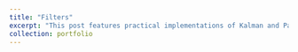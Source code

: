 ```yaml
---
title: "Filters"
excerpt: "This post features practical implementations of Kalman and Particle filters—widely employed algorithms in robotics to address uncertainties within the environment. By effectively accommodating these uncertainties, the filters play a crucial role in enhancing state estimation and control, contributing to the robust performance of robotic systems. <br/><img src='/images/particlefilter.png'>"
collection: portfolio
---
```


